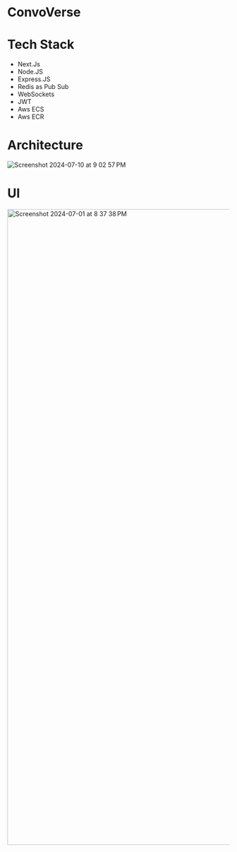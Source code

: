 <h1>ConvoVerse</h1>
<h1>Tech Stack</h1>
<ul>
  <li>Next.Js</li>
  <li>Node.JS</li>
  <li>Express.JS</li>
  <li>Redis as Pub Sub</li>
  <li>WebSockets</li>
  <li>JWT</li>
  <li>Aws ECS</li>
  <li>Aws ECR</li>
  
</ul>


<h1>Architecture</h1>

![Screenshot 2024-07-10 at 9 02 57 PM](https://github.com/ArunAmballa/ConvoVerse/assets/53054775/6db451a0-8011-492e-862c-5f873661ca6b)

<h1>UI</h1>
<img width="1440" alt="Screenshot 2024-07-01 at 8 37 38 PM" src="https://github.com/ArunAmballa/ConvoVerse/assets/53054775/1907d609-9eae-4241-a8a3-6ab9b1781240">
